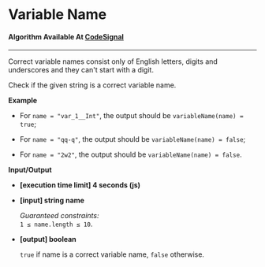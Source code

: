 # Variable Name

#### Algorithm Available At [CodeSignal](https://app.codesignal.com/arcade/intro/level-6/6Wv4WsrsMJ8Y2Fwno)

---

Correct variable names consist only of English letters, digits and underscores and they can't start with a digit.

Check if the given string is a correct variable name.

**Example**

- For `name = "var_1__Int"`, the output should be
  `variableName(name) = true`;

- For `name = "qq-q"`, the output should be
  `variableName(name) = false`;

- For `name = "2w2"`, the output should be
  `variableName(name) = false`.

**Input/Output**

- **[execution time limit] 4 seconds (js)**

- **[input] string name**

  _Guaranteed constraints:_  
  `1 ≤ name.length ≤ 10`.

- **[output] boolean**

  `true` if name is a correct variable name, `false` otherwise.